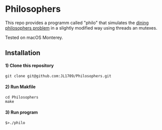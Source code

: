 # Philosophers

This repo provides a programm called "philo" that simulates the [dining philosophers problem](https://en.wikipedia.org/wiki/Dining_philosophers_problem) in a slightly modified way using threads an mutexes.  


Tested on macOS Monterey.

## Installation

#### 1) Clone this repository 
```
git clone git@github.com:JL1709/Philosophers.git
```

#### 2) Run Makfile
```
cd Philosophers
make
```

#### 3)  Run program
```
$>./philo
```
